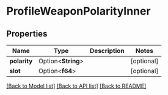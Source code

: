 # ProfileWeaponPolarityInner

## Properties

Name | Type | Description | Notes
------------ | ------------- | ------------- | -------------
**polarity** | Option<**String**> |  | [optional]
**slot** | Option<**f64**> |  | [optional]

[[Back to Model list]](../README.md#documentation-for-models) [[Back to API list]](../README.md#documentation-for-api-endpoints) [[Back to README]](../README.md)


